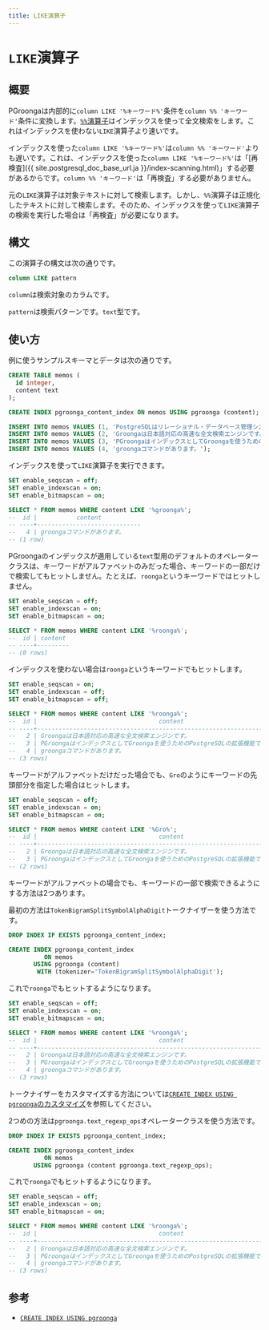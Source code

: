 ```yaml
---
title: LIKE演算子
---
```


# `LIKE`演算子

## 概要

PGroongaは内部的に`column LIKE '%キーワード%'`条件を`column %% 'キーワード'`条件に変換します。[`%%`演算子](match.html)はインデックスを使って全文検索をします。これはインデックスを使わない`LIKE`演算子より速いです。

インデックスを使った`column LIKE '%キーワード%'`は`column %% 'キーワード'`よりも遅いです。これは、インデックスを使った`column LIKE '%キーワード%'`は「[再検査]({{ site.postgresql_doc_base_url.ja }}/index-scanning.html)」する必要があるからです。`column %% 'キーワード'`は「再検査」する必要がありません。

元の`LIKE`演算子は対象テキストに対して検索します。しかし、`%%`演算子は正規化したテキストに対して検索します。そのため、インデックスを使って`LIKE`演算子の検索を実行した場合は「再検査」が必要になります。


## 構文

この演算子の構文は次の通りです。

```sql
column LIKE pattern
```

`column`は検索対象のカラムです。

`pattern`は検索パターンです。`text`型です。

## 使い方

例に使うサンプルスキーマとデータは次の通りです。

```sql
CREATE TABLE memos (
  id integer,
  content text
);

CREATE INDEX pgroonga_content_index ON memos USING pgroonga (content);
```

```sql
INSERT INTO memos VALUES (1, 'PostgreSQLはリレーショナル・データベース管理システムです。');
INSERT INTO memos VALUES (2, 'Groongaは日本語対応の高速な全文検索エンジンです。');
INSERT INTO memos VALUES (3, 'PGroongaはインデックスとしてGroongaを使うためのPostgreSQLの拡張機能です。');
INSERT INTO memos VALUES (4, 'groongaコマンドがあります。');
```

インデックスを使って`LIKE`演算子を実行できます。

```sql
SET enable_seqscan = off;
SET enable_indexscan = on;
SET enable_bitmapscan = on;

SELECT * FROM memos WHERE content LIKE '%groonga%';
--  id |           content           
-- ----+-----------------------------
--   4 | groongaコマンドがあります。
-- (1 row)
```

PGroongaのインデックスが適用している`text`型用のデフォルトのオペレータークラスは、キーワードがアルファベットのみだった場合、キーワードの一部だけで検索してもヒットしません。たとえば、`roonga`というキーワードではヒットしません。

```sql
SET enable_seqscan = off;
SET enable_indexscan = on;
SET enable_bitmapscan = on;

SELECT * FROM memos WHERE content LIKE '%roonga%';
--  id | content 
-- ----+---------
-- (0 rows)
```

インデックスを使わない場合は`roonga`というキーワードでもヒットします。

```sql
SET enable_seqscan = on;
SET enable_indexscan = off;
SET enable_bitmapscan = off;

SELECT * FROM memos WHERE content LIKE '%roonga%';
--  id |                                  content                                  
-- ----+---------------------------------------------------------------------------
--   2 | Groongaは日本語対応の高速な全文検索エンジンです。
--   3 | PGroongaはインデックスとしてGroongaを使うためのPostgreSQLの拡張機能です。
--   4 | groongaコマンドがあります。
-- (3 rows)
```

キーワードがアルファベットだけだった場合でも、`Gro`のようにキーワードの先頭部分を指定した場合はヒットします。

```sql
SET enable_seqscan = off;
SET enable_indexscan = on;
SET enable_bitmapscan = on;

SELECT * FROM memos WHERE content LIKE '%Gro%';
--  id |                                  content                                  
-- ----+---------------------------------------------------------------------------
--   2 | Groongaは日本語対応の高速な全文検索エンジンです。
--   3 | PGroongaはインデックスとしてGroongaを使うためのPostgreSQLの拡張機能です。
-- (2 rows)
```

キーワードがアルファベットの場合でも、キーワードの一部で検索できるようにする方法は2つあります。

最初の方法は`TokenBigramSplitSymbolAlphaDigit`トークナイザーを使う方法です。

```sql
DROP INDEX IF EXISTS pgroonga_content_index;

CREATE INDEX pgroonga_content_index
          ON memos
       USING pgroonga (content)
        WITH (tokenizer='TokenBigramSplitSymbolAlphaDigit');
```

これで`roonga`でもヒットするようになります。

```sql
SET enable_seqscan = off;
SET enable_indexscan = on;
SET enable_bitmapscan = on;

SELECT * FROM memos WHERE content LIKE '%roonga%';
--  id |                                  content                                  
-- ----+---------------------------------------------------------------------------
--   2 | Groongaは日本語対応の高速な全文検索エンジンです。
--   3 | PGroongaはインデックスとしてGroongaを使うためのPostgreSQLの拡張機能です。
--   4 | groongaコマンドがあります。
-- (3 rows)
```

トークナイザーをカスタマイズする方法については[`CREATE INDEX USING pgroonga`のカスタマイズ](../create-index-using-pgroonga.html#customization)を参照してください。

2つめの方法は`pgroonga.text_regexp_ops`オペレータークラスを使う方法です。

```sql
DROP INDEX IF EXISTS pgroonga_content_index;

CREATE INDEX pgroonga_content_index
          ON memos
       USING pgroonga (content pgroonga.text_regexp_ops);
```

これで`roonga`でもヒットするようになります。

```sql
SET enable_seqscan = off;
SET enable_indexscan = on;
SET enable_bitmapscan = on;

SELECT * FROM memos WHERE content LIKE '%roonga%';
--  id |                                  content                                  
-- ----+---------------------------------------------------------------------------
--   2 | Groongaは日本語対応の高速な全文検索エンジンです。
--   3 | PGroongaはインデックスとしてGroongaを使うためのPostgreSQLの拡張機能です。
--   4 | groongaコマンドがあります。
-- (3 rows)
```

## 参考

  * [`CREATE INDEX USING pgroonga`](../create-index-using-pgroonga.html)

